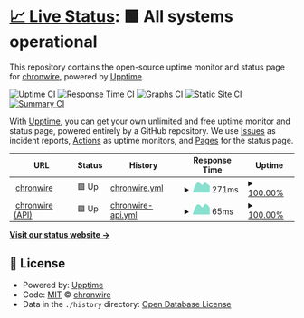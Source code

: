 # [📈 Live Status](https://chronwire.github.io/chronwire-upptime): <!--live status--> **🟩 All systems operational**

This repository contains the open-source uptime monitor and status page for [chronwire](https://chronwire.github.io/chronwire-upptime), powered by [Upptime](https://github.com/upptime/upptime).

[![Uptime CI](https://github.com/chronwire/chronwire-upptime/workflows/Uptime%20CI/badge.svg)](https://github.com/chronwire/chronwire-upptime/actions?query=workflow%3A%22Uptime+CI%22)
[![Response Time CI](https://github.com/chronwire/chronwire-upptime/workflows/Response%20Time%20CI/badge.svg)](https://github.com/chronwire/chronwire-upptime/actions?query=workflow%3A%22Response+Time+CI%22)
[![Graphs CI](https://github.com/chronwire/chronwire-upptime/workflows/Graphs%20CI/badge.svg)](https://github.com/chronwire/chronwire-upptime/actions?query=workflow%3A%22Graphs+CI%22)
[![Static Site CI](https://github.com/chronwire/chronwire-upptime/workflows/Static%20Site%20CI/badge.svg)](https://github.com/chronwire/chronwire-upptime/actions?query=workflow%3A%22Static+Site+CI%22)
[![Summary CI](https://github.com/chronwire/chronwire-upptime/workflows/Summary%20CI/badge.svg)](https://github.com/chronwire/chronwire-upptime/actions?query=workflow%3A%22Summary+CI%22)

With [Upptime](https://upptime.js.org), you can get your own unlimited and free uptime monitor and status page, powered entirely by a GitHub repository. We use [Issues](https://github.com/chronwire/chronwire-upptime/issues) as incident reports, [Actions](https://github.com/chronwire/chronwire-upptime/actions) as uptime monitors, and [Pages](https://chronwire.github.io/chronwire-upptime) for the status page.

<!--start: status pages-->
<!-- This summary is generated by Upptime (https://github.com/upptime/upptime) -->
<!-- Do not edit this manually, your changes will be overwritten -->
<!-- prettier-ignore -->
| URL | Status | History | Response Time | Uptime |
| --- | ------ | ------- | ------------- | ------ |
| <img alt="" src="https://favicons.githubusercontent.com/chronwire.com" height="13"> [chronwire](https://chronwire.com) | 🟩 Up | [chronwire.yml](https://github.com/chronwire/chronwire-upptime/commits/HEAD/history/chronwire.yml) | <details><summary><img alt="Response time graph" src="./graphs/chronwire/response-time-week.png" height="20"> 271ms</summary><br><a href="https://chronwire.github.io/chronwire-upptime/history/chronwire"><img alt="Response time 316" src="https://img.shields.io/endpoint?url=https%3A%2F%2Fraw.githubusercontent.com%2Fchronwire%2Fchronwire-upptime%2FHEAD%2Fapi%2Fchronwire%2Fresponse-time.json"></a><br><a href="https://chronwire.github.io/chronwire-upptime/history/chronwire"><img alt="24-hour response time 312" src="https://img.shields.io/endpoint?url=https%3A%2F%2Fraw.githubusercontent.com%2Fchronwire%2Fchronwire-upptime%2FHEAD%2Fapi%2Fchronwire%2Fresponse-time-day.json"></a><br><a href="https://chronwire.github.io/chronwire-upptime/history/chronwire"><img alt="7-day response time 271" src="https://img.shields.io/endpoint?url=https%3A%2F%2Fraw.githubusercontent.com%2Fchronwire%2Fchronwire-upptime%2FHEAD%2Fapi%2Fchronwire%2Fresponse-time-week.json"></a><br><a href="https://chronwire.github.io/chronwire-upptime/history/chronwire"><img alt="30-day response time 252" src="https://img.shields.io/endpoint?url=https%3A%2F%2Fraw.githubusercontent.com%2Fchronwire%2Fchronwire-upptime%2FHEAD%2Fapi%2Fchronwire%2Fresponse-time-month.json"></a><br><a href="https://chronwire.github.io/chronwire-upptime/history/chronwire"><img alt="1-year response time 316" src="https://img.shields.io/endpoint?url=https%3A%2F%2Fraw.githubusercontent.com%2Fchronwire%2Fchronwire-upptime%2FHEAD%2Fapi%2Fchronwire%2Fresponse-time-year.json"></a></details> | <details><summary><a href="https://chronwire.github.io/chronwire-upptime/history/chronwire">100.00%</a></summary><a href="https://chronwire.github.io/chronwire-upptime/history/chronwire"><img alt="All-time uptime 99.93%" src="https://img.shields.io/endpoint?url=https%3A%2F%2Fraw.githubusercontent.com%2Fchronwire%2Fchronwire-upptime%2FHEAD%2Fapi%2Fchronwire%2Fuptime.json"></a><br><a href="https://chronwire.github.io/chronwire-upptime/history/chronwire"><img alt="24-hour uptime 100.00%" src="https://img.shields.io/endpoint?url=https%3A%2F%2Fraw.githubusercontent.com%2Fchronwire%2Fchronwire-upptime%2FHEAD%2Fapi%2Fchronwire%2Fuptime-day.json"></a><br><a href="https://chronwire.github.io/chronwire-upptime/history/chronwire"><img alt="7-day uptime 100.00%" src="https://img.shields.io/endpoint?url=https%3A%2F%2Fraw.githubusercontent.com%2Fchronwire%2Fchronwire-upptime%2FHEAD%2Fapi%2Fchronwire%2Fuptime-week.json"></a><br><a href="https://chronwire.github.io/chronwire-upptime/history/chronwire"><img alt="30-day uptime 99.96%" src="https://img.shields.io/endpoint?url=https%3A%2F%2Fraw.githubusercontent.com%2Fchronwire%2Fchronwire-upptime%2FHEAD%2Fapi%2Fchronwire%2Fuptime-month.json"></a><br><a href="https://chronwire.github.io/chronwire-upptime/history/chronwire"><img alt="1-year uptime 99.93%" src="https://img.shields.io/endpoint?url=https%3A%2F%2Fraw.githubusercontent.com%2Fchronwire%2Fchronwire-upptime%2FHEAD%2Fapi%2Fchronwire%2Fuptime-year.json"></a></details>
| <img alt="" src="https://favicons.githubusercontent.com/chronwire.com" height="13"> [chronwire (API)](https://chronwire.com/api/v1/tags/top?search="") | 🟩 Up | [chronwire-api.yml](https://github.com/chronwire/chronwire-upptime/commits/HEAD/history/chronwire-api.yml) | <details><summary><img alt="Response time graph" src="./graphs/chronwire-api/response-time-week.png" height="20"> 65ms</summary><br><a href="https://chronwire.github.io/chronwire-upptime/history/chronwire-api"><img alt="Response time 54" src="https://img.shields.io/endpoint?url=https%3A%2F%2Fraw.githubusercontent.com%2Fchronwire%2Fchronwire-upptime%2FHEAD%2Fapi%2Fchronwire-api%2Fresponse-time.json"></a><br><a href="https://chronwire.github.io/chronwire-upptime/history/chronwire-api"><img alt="24-hour response time 79" src="https://img.shields.io/endpoint?url=https%3A%2F%2Fraw.githubusercontent.com%2Fchronwire%2Fchronwire-upptime%2FHEAD%2Fapi%2Fchronwire-api%2Fresponse-time-day.json"></a><br><a href="https://chronwire.github.io/chronwire-upptime/history/chronwire-api"><img alt="7-day response time 65" src="https://img.shields.io/endpoint?url=https%3A%2F%2Fraw.githubusercontent.com%2Fchronwire%2Fchronwire-upptime%2FHEAD%2Fapi%2Fchronwire-api%2Fresponse-time-week.json"></a><br><a href="https://chronwire.github.io/chronwire-upptime/history/chronwire-api"><img alt="30-day response time 58" src="https://img.shields.io/endpoint?url=https%3A%2F%2Fraw.githubusercontent.com%2Fchronwire%2Fchronwire-upptime%2FHEAD%2Fapi%2Fchronwire-api%2Fresponse-time-month.json"></a><br><a href="https://chronwire.github.io/chronwire-upptime/history/chronwire-api"><img alt="1-year response time 54" src="https://img.shields.io/endpoint?url=https%3A%2F%2Fraw.githubusercontent.com%2Fchronwire%2Fchronwire-upptime%2FHEAD%2Fapi%2Fchronwire-api%2Fresponse-time-year.json"></a></details> | <details><summary><a href="https://chronwire.github.io/chronwire-upptime/history/chronwire-api">100.00%</a></summary><a href="https://chronwire.github.io/chronwire-upptime/history/chronwire-api"><img alt="All-time uptime 99.93%" src="https://img.shields.io/endpoint?url=https%3A%2F%2Fraw.githubusercontent.com%2Fchronwire%2Fchronwire-upptime%2FHEAD%2Fapi%2Fchronwire-api%2Fuptime.json"></a><br><a href="https://chronwire.github.io/chronwire-upptime/history/chronwire-api"><img alt="24-hour uptime 100.00%" src="https://img.shields.io/endpoint?url=https%3A%2F%2Fraw.githubusercontent.com%2Fchronwire%2Fchronwire-upptime%2FHEAD%2Fapi%2Fchronwire-api%2Fuptime-day.json"></a><br><a href="https://chronwire.github.io/chronwire-upptime/history/chronwire-api"><img alt="7-day uptime 100.00%" src="https://img.shields.io/endpoint?url=https%3A%2F%2Fraw.githubusercontent.com%2Fchronwire%2Fchronwire-upptime%2FHEAD%2Fapi%2Fchronwire-api%2Fuptime-week.json"></a><br><a href="https://chronwire.github.io/chronwire-upptime/history/chronwire-api"><img alt="30-day uptime 99.97%" src="https://img.shields.io/endpoint?url=https%3A%2F%2Fraw.githubusercontent.com%2Fchronwire%2Fchronwire-upptime%2FHEAD%2Fapi%2Fchronwire-api%2Fuptime-month.json"></a><br><a href="https://chronwire.github.io/chronwire-upptime/history/chronwire-api"><img alt="1-year uptime 99.93%" src="https://img.shields.io/endpoint?url=https%3A%2F%2Fraw.githubusercontent.com%2Fchronwire%2Fchronwire-upptime%2FHEAD%2Fapi%2Fchronwire-api%2Fuptime-year.json"></a></details>

<!--end: status pages-->

[**Visit our status website →**](https://chronwire.github.io/chronwire-upptime)

## 📄 License

- Powered by: [Upptime](https://github.com/upptime/upptime)
- Code: [MIT](./LICENSE) © [chronwire](https://chronwire.github.io/chronwire-upptime)
- Data in the `./history` directory: [Open Database License](https://opendatacommons.org/licenses/odbl/1-0/)
